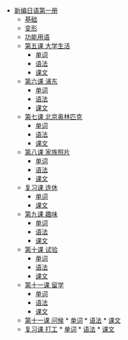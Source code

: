 * [新编日语第一册]()
    * [基础](基础/时间与时刻.md)
    * [变形](基础/变形.md)
    * [功能用语](基础/功能用语.md)
    * [第五课 大学生活]()
      * [单词](第一册第二单元/大学の生活/单词.md)
      * [语法](第一册第二单元/大学の生活/语法.md)
      * [课文](第一册第二单元/大学の生活/课文.md)
    * [第六课 浦东]()
      * [单词](第一册第二单元/浦东/单词.md)
      * [语法](第一册第二单元/浦东/语法.md)
      * [课文](第一册第二单元/浦东/课文.md)
    * [第七课 北京奥林匹克]()
      * [单词](第一册第二单元/北京オリンピック/单词.md)
      * [语法](第一册第二单元/北京オリンピック/语法.md)
      * [课文](第一册第二单元/北京オリンピック/课文.md)
    * [第八课 家族照片]()
      * [单词](第一册第二单元/家族のデジカメ写真/单词.md)
      * [语法](第一册第二单元/家族のデジカメ写真/语法.md)
      * [课文](第一册第二单元/家族のデジカメ写真/课文.md)
    * [复习课 连休]()
      * [单词](第一册第二单元/连休/单词.md)
      * [课文](第一册第二单元/连休/课文.md)
    * [第九课 趣味]()
      * [单词](第一册第三单元/趣味/单词.md)
      * [语法](第一册第三单元/趣味/语法.md)
      * [课文](第一册第三单元/趣味/课文.md)
    * [第十课 试验]()
      * [单词](第一册第三单元/试验/单词.md)
      * [语法](第一册第三单元/试验/语法.md)
      * [课文](第一册第三单元/试验/课文.md)
    * [第十一课 留学]()
      * [单词](第一册第三单元/留学/单词.md)
      * [语法](第一册第三单元/留学/语法.md)
      * [课文](第一册第三单元/留学/课文.md)
    *  [第十一课 问候]()
      * [单词](第一册第三单元/问候/单词.md)
      * [语法](第一册第三单元/问候/语法.md)
      * [课文](第一册第三单元/问候/课文.md)
    *  [复习课 打工]()
      * [单词](第一册第三单元/打工/单词.md)
      * [语法](第一册第三单元/打工/语法.md)
      * [课文](第一册第三单元/打工/课文.md)